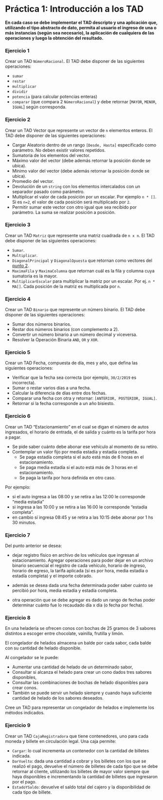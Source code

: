 # Práctica 1: Introducción a los TAD

**En cada caso se debe implementar el TAD descripto y una aplicación que, utilizando el tipo
abstracto de dato, permita al usuario el ingreso de una o más instancias (según sea
necesario), la aplicación de cualquiera de las operaciones y luego la obtención del resultado.**


### Ejercicio 1
Crear un TAD `NúmeroRacional`. El TAD debe disponer de las siguientes operaciones:
* `sumar`
* `restar`
* `multiplicar`
* `dividir`
* `potencia` (para calcular potencias enteras)
* `comparar` (que compara 2 `NúmeroRacional`) y debe retornar [`MAYOR`, `MENOR`, `IGUAL`] según corresponda.


### Ejercicio 2
Crear un TAD Vector que represente un vector de `n` elementos enteros. El TAD debe
disponer de las siguientes operaciones:

* Cargar Aleatorio dentro de un rango `[Desde, Hasta]` especificado como parámetro.
No deben existir valores repetidos.
* Sumatoria de los elementos del vector.
* Máximo valor del vector (debe además retornar la posición donde se ubica).
* Mínimo valor del vector (debe además retornar la posición donde se ubica).
* Promedio del vector.
* Devolución de un `string` con los elementos intercalados con un separador pasado
como parámetro.
* Multiplicar el valor de cada posición por un escalar. Por ejemplo `n * []`.  Si es `n=2`, el valor de cada posición será multiplicado por `2`.
* Permitir sumar este vector con otro igual que sea recibido por parámetro.  La suma se realizar posición a posición.


### Ejercicio 3
Crear un TAD `Matriz` que represente una matriz cuadrada de `n x n`. El TAD debe disponer de
las siguientes operaciones:
* `Sumar`.
* `Multiplicar`.
* `DiagonalPrincipal` y `DiagonalOpuesta` que retornan como vectores del [punto 2](#ejercicio-2).
* `MaximaFila` y `MaximaColumna` que retornan cuál es la fila y columna cuya sumatoria
es la mayor.
* `MultiplicarEscalar` para multiplicar la matriz por un escalar.  Por ej. `n * MA[]`.  Cada posición de la matriz es multiplicada por `n`.


### Ejercicio 4
Crear un TAD `Binario` que represente un número binario. El TAD debe disponer de las
siguientes operaciones:

* Sumar dos números binarios.
* Restar dos números binarios (con complemento a 2).
* Convertir un número binario a un número decimal y viceversa.
* Resolver la Operación Binaria `AND`, `OR` y `XOR`.


### Ejercicio 5
Crear un TAD Fecha, compuesta de día, mes y año, que defina las siguientes operaciones:

* Verificar que la fecha sea correcta (por ejemplo, `30/2/2019` es incorrecta).
* Sumar o restar varios días a una fecha.
* Calcular la diferencia de días entre dos fechas.
* Comparar una fecha con otra y retornar: `[ANTERIOR, POSTERIOR, IGUAL]`.
* Retornar si la fecha corresponde a un año bisiesto.

### Ejercicio 6
Crear un TAD “Estacionamiento” en el cual se digan el número de autos ingresados, el
horario de entrada, el de salida y cuánto es la tarifa por hora a pagar.

* Se pide saber cuánto debe abonar ese vehículo al momento de su retiro.
* Contemplar un valor fijo por media estadía y estadía completa.
  * Se paga estadía completa si el auto está más de 6 horas en el estacionamiento.
  * Se paga media estadía si el auto está más de 3 horas en el estacionamiento.
  * Se paga la tarifa por hora definida en otro caso.

Por ejemplo: 
* si el auto ingresa a las 08:00 y se retira a las 12:00 le corresponde “media estadía”
* si ingresa a las 10:00 y se retira a las 16:00 le corresponde “estadía completa”. 
* en cambio sí ingresa 08:45 y se retira a las 10:15 debe abonar por 1 hs 30 minutos.


### Ejercicio 7

Del punto anterior se desea:

* dejar registro físico en archivo de los vehículos que ingresan
al estacionamiento.  Agregar operaciones para poder dejar en un archivo binario secuencial 
el registro de cada vehículo, horario de ingreso, horario de egreso, la tarifa aplicada 
(si es por hora, media estadía o estadía completa) y el importe cobrado.

* además se desea dada una fecha determinada poder saber cuánto se percibió por hora, media
estadía y estadía completa.

* otra operación que se debe agregar es dado un rango de fechas poder determinar cuánto fue
lo recaudado día x día (o fecha por fecha).
  

### Ejercicio 8
En una heladería se ofrecen conos con bochas de 25 gramos de 3 sabores distintos a escoger
entre chocolate, vainilla, frutilla y limón.

El congelador de helados almacena un balde por cada
sabor, cada balde con su cantidad de helado disponible.

Al congelador se le puede:

* Aumentar una cantidad de helado de un determinado sabor, 
* Consultar si alcanza el helado para crear un cono dados tres sabores disponibles,
* Consultar las combinaciones de bochas de helado disponibles para crear conos.
* También se puede servir un helado siempre y cuando haya suficiente cantidad de helado de los sabores deseados.

Cree un TAD para representar un congelador de helados e implemente los métodos indicados.

### Ejercicio 9
Crear un TAD `CajaRegistradora` que tiene contenedores, uno para cada moneda y billete en circulación legal. Una caja permite:
* `Cargar`: lo cual incrementa un contenedor con la cantidad de billetes indicada.
* `DarVuelto`: dada una cantidad a cobrar y los billetes con los que se realizó el pago, devuelve el número de billetes de cada tipo que se debe retornar al cliente, utilizando los billetes de mayor valor siempre que haya disponibles e incrementando la cantidad de billetes que ingresaron por el pago.
* `EstadoYSaldo`: devuelve el saldo total del cajero y la disponibilidad de cada tipo de
billete.
